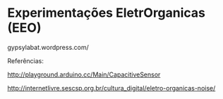 # Experimentações EletrOrganicas (EEO)

gypsylabat.wordpress.com/

Referências:

http://playground.arduino.cc/Main/CapacitiveSensor

http://internetlivre.sescsp.org.br/cultura_digital/eletro-organicas-noise/
